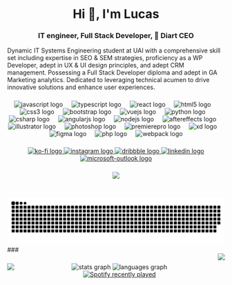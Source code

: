 <h1 align="center">Hi 👋, I'm Lucas</h1>
<h3 align="center">IT engineer, Full Stack Developer, 🌸 Diart CEO </h3>


Dynamic IT Systems Engineering student at UAI with a comprehensive skill set including expertise in SEO & SEM strategies, proficiency as a WP Developer, adept in UX & UI design principles, and adept CRM management. Possessing a Full Stack Developer diploma and adept in GA Marketing analytics. Dedicated to leveraging technical acumen to drive innovative solutions and enhance user experiences.
  
  ###
  
  <div align="center">
    <img src="https://cdn.jsdelivr.net/gh/devicons/devicon/icons/javascript/javascript-original.svg" height="30" alt="javascript logo"  />
    <img width="12" />
    <img src="https://cdn.jsdelivr.net/gh/devicons/devicon/icons/typescript/typescript-original.svg" height="30" alt="typescript logo"  />
    <img width="12" />
    <img src="https://cdn.jsdelivr.net/gh/devicons/devicon/icons/react/react-original.svg" height="30" alt="react logo"  />
    <img width="12" />
    <img src="https://cdn.jsdelivr.net/gh/devicons/devicon/icons/html5/html5-original.svg" height="30" alt="html5 logo"  />
    <img width="12" />
    <img src="https://cdn.jsdelivr.net/gh/devicons/devicon/icons/css3/css3-original.svg" height="30" alt="css3 logo"  />
    <img width="12" />
    <img src="https://cdn.jsdelivr.net/gh/devicons/devicon/icons/bootstrap/bootstrap-original.svg" height="30" alt="bootstrap logo"  />
    <img width="12" />
    <img src="https://cdn.jsdelivr.net/gh/devicons/devicon/icons/vuejs/vuejs-original.svg" height="30" alt="vuejs logo"  />
    <img width="12" />
    <img src="https://cdn.jsdelivr.net/gh/devicons/devicon/icons/python/python-original.svg" height="30" alt="python logo"  />
    <img width="12" />
    <img src="https://cdn.jsdelivr.net/gh/devicons/devicon/icons/csharp/csharp-original.svg" height="30" alt="csharp logo"  />
    <img width="12" />
    <img src="https://cdn.jsdelivr.net/gh/devicons/devicon/icons/angularjs/angularjs-original.svg" height="30" alt="angularjs logo"  />
    <img width="12" />
    <img src="https://cdn.jsdelivr.net/gh/devicons/devicon/icons/nodejs/nodejs-original.svg" height="30" alt="nodejs logo"  />
    <img width="12" />
    <img src="https://cdn.jsdelivr.net/gh/devicons/devicon/icons/aftereffects/aftereffects-original.svg" height="30" alt="aftereffects logo"  />
    <img width="12" />
    <img src="https://cdn.jsdelivr.net/gh/devicons/devicon/icons/illustrator/illustrator-plain.svg" height="30" alt="illustrator logo"  />
    <img width="12" />
    <img src="https://cdn.jsdelivr.net/gh/devicons/devicon/icons/photoshop/photoshop-plain.svg" height="30" alt="photoshop logo"  />
    <img width="12" />
    <img src="https://cdn.jsdelivr.net/gh/devicons/devicon/icons/premierepro/premierepro-plain.svg" height="30" alt="premierepro logo"  />
    <img width="12" />
    <img src="https://cdn.jsdelivr.net/gh/devicons/devicon/icons/xd/xd-plain.svg" height="30" alt="xd logo"  />
    <img width="12" />
    <img src="https://cdn.jsdelivr.net/gh/devicons/devicon/icons/figma/figma-original.svg" height="30" alt="figma logo"  />
    <img width="12" />
    <img src="https://cdn.jsdelivr.net/gh/devicons/devicon/icons/php/php-original.svg" height="30" alt="php logo"  />
    <img width="12" />
    <img src="https://cdn.jsdelivr.net/gh/devicons/devicon/icons/webpack/webpack-original.svg" height="30" alt="webpack logo"  />
  </div>
  
  ###
  
  <div align="center">
    <a href="https://ko-fi.com/junstant" target="_blank">
      <img src="https://img.shields.io/static/v1?message=Ko-fi&logo=ko-fi&label=&color=F16061&logoColor=white&labelColor=&style=for-the-badge" height="35" alt="ko-fi logo"  />
    </a>
    <a href="https://www.instagram.com/diart_dw/" target="_blank">
      <img src="https://img.shields.io/static/v1?message=Instagram&logo=instagram&label=&color=E4405F&logoColor=white&labelColor=&style=for-the-badge" height="35" alt="instagram logo"  />
    </a>
    <a href="https://dribbble.com/Junstant" target="_blank">
      <img src="https://img.shields.io/static/v1?message=Dribbble&logo=dribbble&label=&color=EA4C89&logoColor=white&labelColor=&style=for-the-badge" height="35" alt="dribbble logo"  />
    </a>
    <a href="linkedin.com/in/diartdw/" target="_blank">
      <img src="https://img.shields.io/static/v1?message=LinkedIn&logo=linkedin&label=&color=0077B5&logoColor=white&labelColor=&style=for-the-badge" height="35" alt="linkedin logo"  />
    </a>
    <a href="mailto:Luquitasemanuel@outlook.com" target="_blank">
      <img src="https://img.shields.io/static/v1?message=Outlook&logo=microsoft-outlook&label=&color=0078D4&logoColor=white&labelColor=&style=for-the-badge" height="35" alt="microsoft-outlook logo"  />
    </a>
  </div>
  
  ###
  
  <div align="center">
    <img height="" src="https://mir-s3-cdn-cf.behance.net/project_modules/max_1200/81bb4b165684019.640b6038d133e.gif"  />
  </div>
  
  ###
  
  <br clear="both">
  <div>
  <img src="https://raw.githubusercontent.com/Junstant/Junstant/output/snake.svg" alt="Snake animation" />
</div>
  ###
  <div align="center">
  <img align="right" src="https://profile-counter.glitch.me/Junstant/count.svg?"  />
    </div>
  
  ###
  
  <img align="left" height="200" src="https://user-images.githubusercontent.com/74038190/226127923-0e8b7792-7b3c-462b-951b-63c96ba1a5af.gif"  />
  
  ###
  <div align="center">
    <img src="https://github-readme-stats.vercel.app/api?username=Junstant&hide_title=false&hide_rank=false&show_icons=true&include_all_commits=true&count_private=true&disable_animations=false&theme=dracula&locale=en&hide_border=false" height="100" alt="stats graph"  />
    <img src="https://github-readme-stats.vercel.app/api/top-langs?username=Junstant&locale=en&hide_title=false&layout=compact&card_width=320&langs_count=5&theme=dracula&hide_border=false" height="100" alt="languages graph"  />
  </div>

  <div align="center">
    <a href="https://open.spotify.com/user/21ijpzqpljqgijn37q7sfgm2q">
      <img src="https://spotify-recently-played-readme.vercel.app/api?user=21ijpzqpljqgijn37q7sfgm2q&unique={true|1|on|yes}" alt="Spotify recently played"  />
    </a>
  </div>
  
  ###

